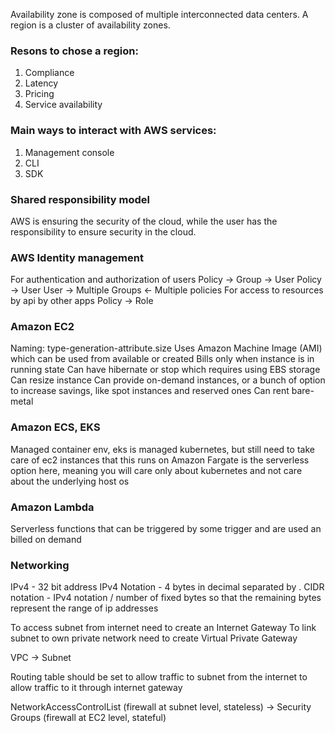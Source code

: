 Availability zone is composed of multiple interconnected data centers.
A region is a cluster of availability zones.

### Resons to chose a region:
1. Compliance
2. Latency
3. Pricing
4. Service availability

### Main ways to interact with AWS services:
1. Management console
2. CLI
3. SDK

### Shared responsibility model
AWS is ensuring the security of the cloud, while the user has the responsibility to ensure security in the cloud.


### AWS Identity management
For authentication and authorization of users
	Policy -> Group -> User
	Policy -> User
	User -> Multiple Groups <- Multiple policies
For access to resources by api by other apps
    Policy -> Role


### Amazon EC2
Naming:
	type-generation-attribute.size
Uses Amazon Machine Image (AMI) which can be used from available or created
Bills only when instance is in running state
Can have hibernate or stop which requires using EBS storage
Can resize instance
Can provide on-demand instances, or a bunch of option to increase savings, like spot instances and reserved ones
Can rent bare-metal

### Amazon ECS, EKS
Managed container env, eks is managed kubernetes, but still need to take care of ec2 instances that this runs on
Amazon Fargate is the serverless option here, meaning you will care only about kubernetes and not care about the underlying host os

### Amazon Lambda
Serverless functions that can be triggered by some trigger and are used an billed on demand

### Networking

IPv4 - 32 bit address
IPv4 Notation - 4 bytes in decimal separated by .
CIDR notation - IPv4 notation / number of fixed bytes so that the remaining bytes represent the range of ip addresses

To access subnet from internet need to create an Internet Gateway
To link subnet to own private network need to create Virtual Private Gateway

VPC -> Subnet

Routing table should be set to allow traffic to subnet from the internet to allow traffic to it through internet gateway

NetworkAccessControlList (firewall at subnet level, stateless) -> Security Groups (firewall at EC2 level, stateful)
